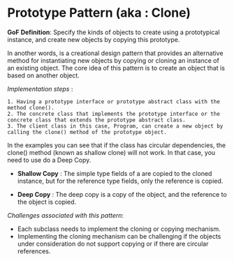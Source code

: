 # Prototype Pattern (aka : Clone)

**GoF Definition**:
Specify the kinds of objects to create using a prototypical instance, and create new objects by copying this prototype.

In another words, is a creational design pattern that provides an alternative method for instantiating new objects by copying or cloning an instance of an existing object. The core idea of this pattern is to 
create an object that is based on another object.


*Implementation steps* :

    1. Having a prototype interface or prototype abstract class with the method clone().
    2. The concrete class that implements the prototype interface or the concrete class that extends the prototype abstract class.
    3. The client class in this case, Program, can create a new object by calling the clone() method of the prototype object.

In the examples you can see that if the class has circular dependencies, the clone() method (known as shallow clone) will not work. In that case, you need to use do a Deep Copy.

* **Shallow Copy** : The simple type fields of a are copied to the cloned instance, but for the reference type fields, only the reference is copied.


* **Deep Copy** : The deep copy is a copy of the object, and the reference to the object is copied.

*Challenges associated with this pattern*:
* Each subclass needs to implement the cloning or copying mechanism.
* Implementing the cloning mechanism can be challenging if the objects under consideration do not support copying or if there are circular references.